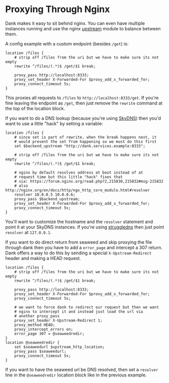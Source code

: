 # Proxying Through Nginx

Dank makes it easy to sit behind nginx. You can even have multiple instances
running and use the nginx [upstream](http://nginx.org/en/docs/http/ngx_http_upstream_module.html)
module to balance between them.

A config example with a custom endpoint (besides `/get`) is:
```
location /files {
    # strip off /files from the uri but we have to make sure its not empty
    rewrite ^/files/(.*)$ /get/$1 break;

    proxy_pass http://localhost:8333;
    proxy_set_header X-Forwarded-For $proxy_add_x_forwarded_for;
    proxy_connect_timeout 5s;
}
```
This proxies all requests to `/files` to `http://localhost:8333/get`. If you're
fine leaving the endpoint as `/get`, then just remove the `rewrite` command at
the top of the location block.


If you want to do a DNS lookup (because you're using [SkyDNS](https://github.com/skynetservices/skydns))
then you'd want to use a little "hack" by setting a variable:
```
location /files {
    # since set is part of rewrite, when the break happens next, it
    # would prevent the set from happening so we must do this first
    set $backend_upstream "http://dank.services.example:8333";

    # strip off /files from the uri but we have to make sure its not empty
    rewrite ^/files/(.*)$ /get/$1 break;

    # nginx by default resolves address at boot instead of at
    # request time but this little "hack" fixes that
    # via: https://forum.nginx.org/read.php?2,215830,215832#msg-215832
    # also http://nginx.org/en/docs/http/ngx_http_core_module.html#resolver
    resolver 10.0.0.5 10.0.0.6;
    proxy_pass $backend_upstream;
    proxy_set_header X-Forwarded-For $proxy_add_x_forwarded_for;
    proxy_connect_timeout 5s;
}
```
You'll want to customize the hostname and the `resolver` statement and point it
at your SkyDNS instances. If you're using [struggledns](https://github.com/levenlabs/struggledns)
then just point `resolver` at `127.0.0.1`.


If you want to do direct return from seaweed and skip proxying the file through
dank then you have to add a `error_page` and intercept a 307 return. Dank offers
a way to do this by sending a special `X-Upstream-Redirect` header and making a
HEAD request.
```
location /files {
    # strip off /files from the uri but we have to make sure its not empty
    rewrite ^/files/(.*)$ /get/$1 break;

    proxy_pass http://localhost:8333;
    proxy_set_header X-Forwarded-For $proxy_add_x_forwarded_for;
    proxy_connect_timeout 5s;

    # we want to force dank to redirect our request but then we want
    # nginx to intercept it and instead just load the url via
    # another proxy_pass
    proxy_set_header X-Upstream-Redirect 1;
    proxy_method HEAD;
    proxy_intercept_errors on;
    error_page 307 = @seaweedredir;
}
location @seaweedredir {
    set $seaweedurl $upstream_http_location;
    proxy_pass $seaweedurl;
    proxy_connect_timeout 5s;
}
```
If you want to have the seaweed url be DNS resolved, then set a `resolver` line
in the `@seaweedredir` location block like in the previous example.
